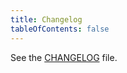 ```yaml
---
title: Changelog
tableOfContents: false
---
```


See the [CHANGELOG](https://github.com/olets/zsh-test-runner/blob/main/CHANGELOG.md) file.